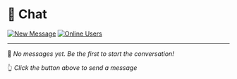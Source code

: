 # 💬 Chat

[![New Message](https://img.shields.io/badge/💬-New_Message-blue?style=for-the-badge)](https://github.com/umittadelen/githubChat/issues/new?template=chat-message.md) [![Online Users](https://img.shields.io/badge/👥-0_users-green?style=for-the-badge)](https://github.com/umittadelen/githubChat/issues)

---

💭 *No messages yet. Be the first to start the conversation!*

👆 *Click the button above to send a message*
